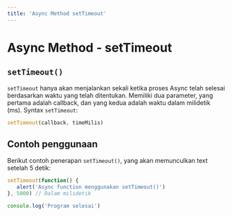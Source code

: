 ```yaml
---
title: 'Async Method setTimeout'
---
```


# Async Method - setTimeout

## `setTimeout()`

`setTimeout` hanya akan menjalankan sekali ketika proses Async telah selesai berdasarkan waktu yang telah ditentukan. Memiliki dua parameter, yang pertama adalah callback, dan yang kedua adalah waktu dalam milidetik (ms). Syntax `setTimeout`:

```js
setTimeout(callback, timeMilis)
```

## Contoh penggunaan

Berikut contoh penerapan `setTimeout()`, yang akan memunculkan text setelah 5 detik:

```js
setTimeout(function() {
   alert('Async function menggunakan setTimeout()')
}, 5000) // Dalam milidetik

console.log('Program selesai')
```